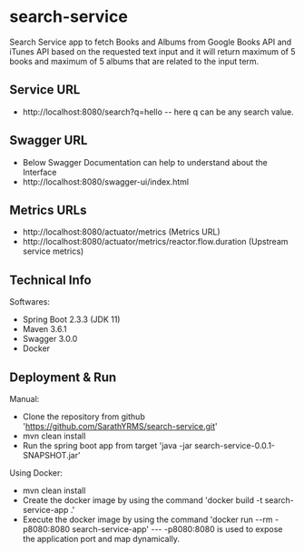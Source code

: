 # search-service
Search Service app to fetch Books and Albums from Google Books API and iTunes API based on the requested text input and it will return maximum of 5 books and maximum of 5 albums that are related to the input term.

Service URL
--
 - http://localhost:8080/search?q=hello
 -- here q can be any search value. 

Swagger URL
--
 - Below Swagger Documentation can help to understand about the Interface
 - http://localhost:8080/swagger-ui/index.html

Metrics URLs
--
 - http://localhost:8080/actuator/metrics (Metrics URL)
 - http://localhost:8080/actuator/metrics/reactor.flow.duration (Upstream service metrics)
 

Technical Info
--
Softwares:
 - Spring Boot 2.3.3 (JDK 11)
 - Maven 3.6.1
 - Swagger 3.0.0
 - Docker

Deployment & Run
--
Manual:
 - Clone the repository from github 'https://github.com/SarathYRMS/search-service.git'
 - mvn clean install
 - Run the spring boot app from target 'java -jar search-service-0.0.1-SNAPSHOT.jar'

Using Docker:
 - mvn clean install
 - Create the docker image by using the command 'docker build -t search-service-app .'
 - Execute the docker image by using the command 'docker run --rm -p8080:8080 search-service-app'
 --- -p8080:8080 is used to expose the application port and map dynamically. 